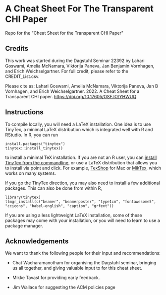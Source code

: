 # A Cheat Sheet For The Transparent CHI Paper
Repo for the "Cheat Sheet for the Transparent CHI Paper"

## Credits
This work was started during the Dagstuhl Seminar 22392 by Lahari Goswami, Amelia McNamara, Viktorija Paneva, Jan Benjamin Vornhagen, and Erich Weichselgartner. For full credit, please refer to the CREDIT_List.csv.

Please cite as:
Lahari Goswami, Amelia McNamara, Viktorija Paneva, Jan B Vornhagen, and Erich Weichselgartner. 2022. A Cheat Sheet for a Transparent CHI paper. https://doi.org/10.17605/OSF.IO/YHWUQ


## Instructions
To compile locally, you will need a LaTeX installation. One idea is to use TinyTex, a minimal LaTeX distribution which is integrated well with R and RStudio. In R, you can run

```
install.packages("tinytex")
tinytex::install_tinytex()
```

to install a minimal TeX installation. If you are not an R user, you can [install TinyTex from the commandline](https://yihui.org/tinytex/#for-other-users), or use a LaTeX distribution that allows you to install via point and click. For example, [TexShop](https://yihui.org/tinytex/#for-other-users) for Mac or [MikTex](https://miktex.org/), which works on many systems.  

If you go the TinyTex direction, you may also need to install a few additional packages. This can also be done from within R,

```
library(tinytex)
tlmgr_install(c("beamer", "beamerposter", "type1cm", "fontawesome5", "ccicons", "babel-english", "caption", "grfext"))
```

If you are using a less lightweight LaTeX installation, some of these packages may come with your installation, or you will need to learn to use a package manager.

## Acknowledgements

We want to thank the following people for their input and recommendations:

* Chat Wacharamanotham for organising the Dagstuhl seminar, bringing us all together, and giving valuable input to for this cheat sheet.

* Mikke Tavast for providing early feedback.

* Jim Wallace for suggesting the ACM policies page
